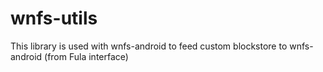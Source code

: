 # wnfs-utils

This library is used with wnfs-android to feed custom blockstore to wnfs-android (from Fula interface)
